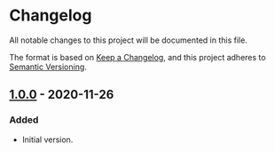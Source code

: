 # Changelog
All notable changes to this project will be documented in this file.

The format is based on [Keep a Changelog](https://keepachangelog.com/en/1.0.0/),
and this project adheres to [Semantic Versioning](https://semver.org/spec/v2.0.0.html).

## [1.0.0] - 2020-11-26

### Added
* Initial version.

[Unreleased]: https://github.com/phrase/phrase-wordpress-plugin/compare/1.0.0...HEAD
[1.0.0]: https://github.com/phrase/phrase-wordpress-plugin/compare/8a7e821408b379da18263912b35cf6954e83da18...1.0.0
